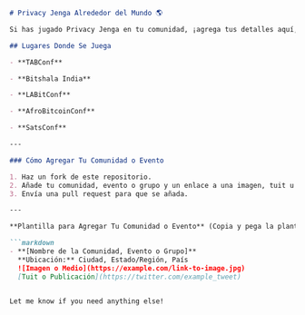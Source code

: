 ```markdown
# Privacy Jenga Alrededor del Mundo 🌎

Si has jugado Privacy Jenga en tu comunidad, ¡agrega tus detalles aquí, junto con un enlace a una imagen, tuit o cualquier medio relevante! Simplemente edita esta página y añade tu entrada abajo.

## Lugares Donde Se Juega

- **TABConf**  

- **Bitshala India**  

- **LABitConf**  

- **AfroBitcoinConf**  

- **SatsConf**  

---

### Cómo Agregar Tu Comunidad o Evento

1. Haz un fork de este repositorio.
2. Añade tu comunidad, evento o grupo y un enlace a una imagen, tuit u otro medio debajo de las entradas existentes.
3. Envía una pull request para que se añada.

---

**Plantilla para Agregar Tu Comunidad o Evento** (Copia y pega la plantilla a continuación):

```markdown
- **[Nombre de la Comunidad, Evento o Grupo]**
  **Ubicación:** Ciudad, Estado/Región, País
  ![Imagen o Medio](https://example.com/link-to-image.jpg)  
  [Tuit o Publicación](https://twitter.com/example_tweet)
```
```

Let me know if you need anything else!
